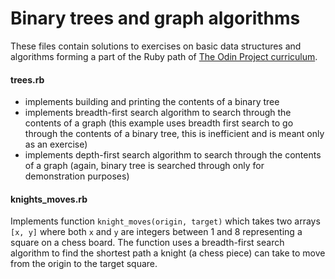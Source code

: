 Binary trees and graph algorithms
=================================

These files contain solutions to exercises on basic data structures and algorithms forming a part of the Ruby path of [The Odin Project curriculum](http://www.theodinproject.com/ruby-programming).

#### trees.rb
- implements building and printing the contents of a binary tree
- implements breadth-first search algorithm to search through the contents of a graph (this example uses breadth first search to go through the contents of a binary tree, this is inefficient and is meant only as an exercise)
- implements depth-first search algorithm to search through the contents of a graph (again, binary tree is searched through only for demonstration purposes)


#### knights_moves.rb
Implements function `knight_moves(origin, target)` which takes two arrays `[x, y]` where both `x` and `y` are integers between 1 and 8 representing a square on a chess board. The function uses a breadth-first search algorithm to find the shortest path a knight (a chess piece) can take to move from the origin to the target square.


